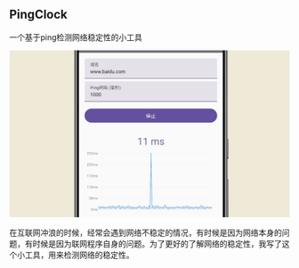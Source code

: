 ## PingClock

一个基于ping检测网络稳定性的小工具


![](./README/PingClock.jpg)

在互联网冲浪的时候，经常会遇到网络不稳定的情况，有时候是因为网络本身的问题，有时候是因为联网程序自身的问题。为了更好的了解网络的稳定性，我写了这个小工具，用来检测网络的稳定性。